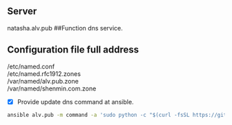 ## Server
natasha.alv.pub
##Function
dns service.
## Configuration file full address

/etc/named.conf </br>
/etc/named.rfc1912.zones </br>
/var/named/alv.pub.zone </br>
/var/named/shenmin.com.zone </br>

- [x] Provide update dns command at ansible.
```bash
ansible alv.pub -m command -a 'sudo python -c "$(curl -fsSL https://github.com/AlvinWanCN/TechnologyCenter/raw/master/sophiroth_cluster/alv.pub/named/update.named.alv.pub.py)"'
```